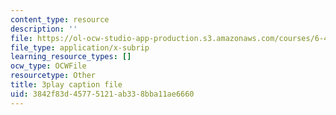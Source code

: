 ```yaml
---
content_type: resource
description: ''
file: https://ol-ocw-studio-app-production.s3.amazonaws.com/courses/6-451-principles-of-digital-communication-ii-spring-2005/3842f83d45775121ab338bba11ae6660_mnkTn0Y6GsU.vtt
file_type: application/x-subrip
learning_resource_types: []
ocw_type: OCWFile
resourcetype: Other
title: 3play caption file
uid: 3842f83d-4577-5121-ab33-8bba11ae6660
---
```

